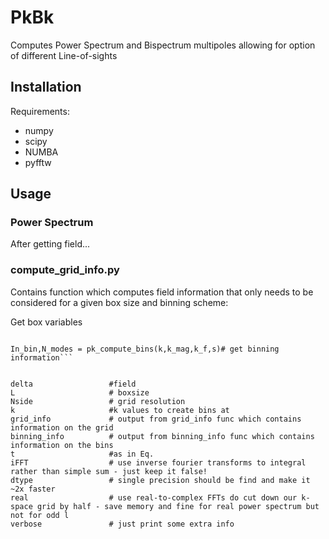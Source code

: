# PkBk

Computes Power Spectrum and Bispectrum multipoles allowing for option of different Line-of-sights

## Installation



Requirements:
- numpy
- scipy
- NUMBA
- pyfftw

## Usage

### Power Spectrum








After getting field...

### compute_grid_info.py

Contains function which computes field information that only needs to be considered for a given box size and binning scheme:



Get box variables
```xi,x_norm,ki,k_mag,MAS,k_f,k_ny = compute_survey(Nside,L,rfft,order,obs_pos) #

In_bin,N_modes = pk_compute_bins(k,k_mag,k_f,s)# get binning information```


delta                 #field
L                     # boxsize
Nside                 # grid resolution
k                     #k values to create bins at
grid_info             # output from grid_info func which contains information on the grid
binning_info          # output from binning_info func which contains information on the bins
t                     #as in Eq.
iFFT                  # use inverse fourier transforms to integral rather than simple sum - just keep it false!
dtype                 # single precision should be find and make it ~2x faster
real                  # use real-to-complex FFTs do cut down our k-space grid by half - save memory and fine for real power spectrum but not for odd l
verbose               # just print some extra info
 
